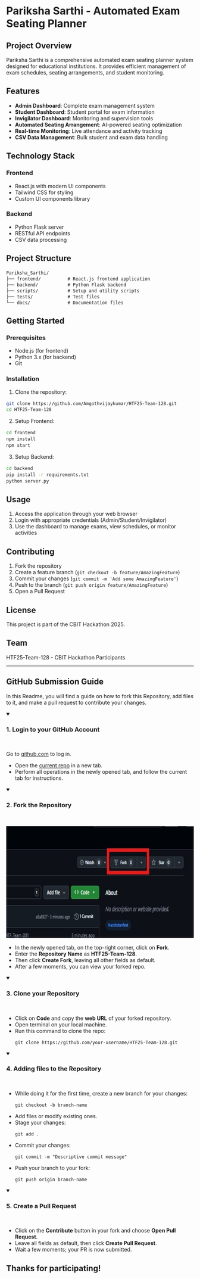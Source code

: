 # Pariksha Sarthi - Automated Exam Seating Planner

## Project Overview

Pariksha Sarthi is a comprehensive automated exam seating planner system designed for educational institutions. It provides efficient management of exam schedules, seating arrangements, and student monitoring.

## Features

- **Admin Dashboard**: Complete exam management system
- **Student Dashboard**: Student portal for exam information
- **Invigilator Dashboard**: Monitoring and supervision tools
- **Automated Seating Arrangement**: AI-powered seating optimization
- **Real-time Monitoring**: Live attendance and activity tracking
- **CSV Data Management**: Bulk student and exam data handling

## Technology Stack

### Frontend
- React.js with modern UI components
- Tailwind CSS for styling
- Custom UI components library

### Backend
- Python Flask server
- RESTful API endpoints
- CSV data processing

## Project Structure

```
Pariksha_Sarthi/
├── frontend/          # React.js frontend application
├── backend/           # Python Flask backend
├── scripts/           # Setup and utility scripts
├── tests/             # Test files
└── docs/              # Documentation files
```

## Getting Started

### Prerequisites
- Node.js (for frontend)
- Python 3.x (for backend)
- Git

### Installation

1. Clone the repository:
```bash
git clone https://github.com/Amgothvijaykumar/HTF25-Team-128.git
cd HTF25-Team-128
```

2. Setup Frontend:
```bash
cd frontend
npm install
npm start
```

3. Setup Backend:
```bash
cd backend
pip install -r requirements.txt
python server.py
```

## Usage

1. Access the application through your web browser
2. Login with appropriate credentials (Admin/Student/Invigilator)
3. Use the dashboard to manage exams, view schedules, or monitor activities

## Contributing

1. Fork the repository
2. Create a feature branch (`git checkout -b feature/AmazingFeature`)
3. Commit your changes (`git commit -m 'Add some AmazingFeature'`)
4. Push to the branch (`git push origin feature/AmazingFeature`)
5. Open a Pull Request

## License

This project is part of the CBIT Hackathon 2025.

## Team

HTF25-Team-128 - CBIT Hackathon Participants

---

## GitHub Submission Guide

In this Readme, you will find a guide on how to fork this Repository, add files to it, and make a pull request to contribute your changes.

<details open>
<summary><h3>1. Login to your GitHub Account</h3></summary>
<br>
<p>Go to <a href="https://github.com">github.com</a> to log in.</p>
<ul>
   <li>Open the <a href="https://github.com/cbitosc/HTF25-Team-128">current repo</a> in a new tab.</li>
   <li>Perform all operations in the newly opened tab, and follow the current tab for instructions.</li>
</ul>
</details>

<details open>
<summary><h3>2. Fork the Repository</h3></summary>
<br>
<p align="center">
  <img src="fork.jpeg" alt="Fork the Repository" height="300">
</p>
<ul>
 <li>In the newly opened tab, on the top-right corner, click on <b>Fork</b>.</li>
 <li>Enter the <b>Repository Name</b> as <b>HTF25-Team-128</b>.</li>
 <li>Then click <b>Create Fork</b>, leaving all other fields as default.</li>
 <li>After a few moments, you can view your forked repo.</li>
</ul>
</details>

<details open>
<summary><h3>3. Clone your Repository</h3></summary>
<br>
<ul>
 <li>Click on <b>Code</b> and copy the <b>web URL</b> of your forked repository.</li>
 <li>Open terminal on your local machine.</li>
 <li>Run this command to clone the repo:</li>
<pre><code>git clone https://github.com/your-username/HTF25-Team-128.git</code></pre>
</ul>
</details>

<details open>
<summary><h3>4. Adding files to the Repository</h3></summary>
<br>
<ul>
 <li>While doing it for the first time, create a new branch for your changes:</li>
<pre><code>git checkout -b branch-name</code></pre>
 <li>Add files or modify existing ones.</li>
 <li>Stage your changes:</li>
<pre><code>git add .</code></pre>
 <li>Commit your changes:</li>
<pre><code>git commit -m "Descriptive commit message"</code></pre>
 <li>Push your branch to your fork:</li>
<pre><code>git push origin branch-name</code></pre>
</ul>
</details>

<details open>
<summary><h3>5. Create a Pull Request</h3></summary>
<br>
<ul>
 <li>Click on the <b>Contribute</b> button in your fork and choose <b>Open Pull Request</b>.</li>
 <li>Leave all fields as default, then click <b>Create Pull Request</b>.</li>
 <li>Wait a few moments; your PR is now submitted.</li>
</ul>
</details>

## Thanks for participating!

